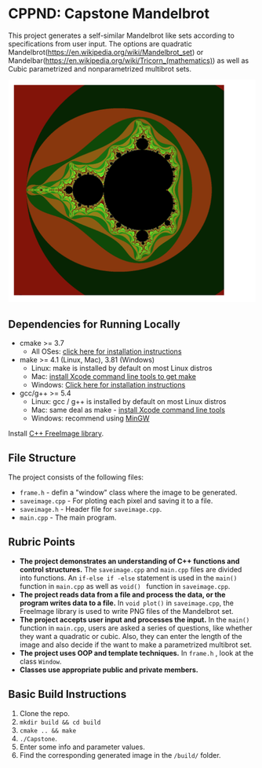 # CPPND: Capstone Mandelbrot

This project generates a self-similar Mandelbrot like sets according to specifications from user input. The options are quadratic Mandelbrot(https://en.wikipedia.org/wiki/Mandelbrot_set) or Mandelbar(https://en.wikipedia.org/wiki/Tricorn_(mathematics)) as well as Cubic parametrized and nonparametrized multibrot sets.

![](fractal.png "Mandelbrot set")



## Dependencies for Running Locally
* cmake >= 3.7
  * All OSes: [click here for installation instructions](https://cmake.org/install/)
* make >= 4.1 (Linux, Mac), 3.81 (Windows)
  * Linux: make is installed by default on most Linux distros
  * Mac: [install Xcode command line tools to get make](https://developer.apple.com/xcode/features/)
  * Windows: [Click here for installation instructions](http://gnuwin32.sourceforge.net/packages/make.htm)
* gcc/g++ >= 5.4
  * Linux: gcc / g++ is installed by default on most Linux distros
  * Mac: same deal as make - [install Xcode command line tools](https://developer.apple.com/xcode/features/)
  * Windows: recommend using [MinGW](http://www.mingw.org/)

Install [C++ FreeImage library](https://freeimage.sourceforge.io/).

## File Structure
The project consists of the following files:
- `frame.h` - defin a "window" class where  the image to be generated.
- `saveimage.cpp` - For ploting each pixel and saving  it to a file.
- `saveimage.h` - Header file for `saveimage.cpp`.
- `main.cpp` - The main program.

## Rubric Points
- **The project demonstrates an understanding of C++ functions and control structures.**  The `saveimage.cpp` and `main.cpp` files are divided into functions.  An `if-else if -else` statement is used in the `main() ` function in `main.cpp` as well as `void() ` function in `saveimage.cpp`.
- **The project reads data from a file and process the data, or the program writes data to a file.**  In `void plot()` in `saveimage.cpp`, the FreeImage library is used to write PNG files of the Mandelbrot set.
- **The project accepts user input and processes the input.**  In the `main()` function in `main.cpp`, users are asked a series of questions, like whether they want a quadratic or cubic. Also, they can enter the length of the image and also decide if the want to make a parametrized multibrot set.
- **The project uses OOP  and template techniques.**  In  `frame.h` , look at the  class `Window`.
- **Classes use appropriate public and private members.** 


## Basic Build Instructions
1. Clone the repo.
2. `mkdir build && cd build`
3. `cmake .. && make`
4. `./Capstone`.
5. Enter some info and parameter values.
6. Find the corresponding generated image in the `/build/` folder.
